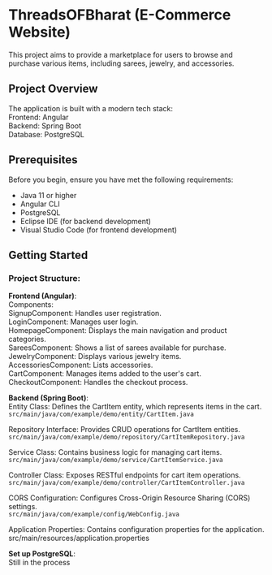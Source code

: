 # ThreadsOFBharat (E-Commerce Website)

This project aims to provide a marketplace for users to browse and purchase various items, including sarees, jewelry, and accessories.

## Project Overview
The application is built with a modern tech stack:<br>
Frontend: Angular<br>
Backend: Spring Boot<br>
Database: PostgreSQL

## Prerequisites

Before you begin, ensure you have met the following requirements:
- Java 11 or higher
- Angular CLI
- PostgreSQL
- Eclipse IDE (for backend development)
- Visual Studio Code (for frontend development)

## Getting Started
   
 ### Project Structure:

**Frontend (Angular)**:<br>
Components:<br>
SignupComponent: Handles user registration.<br>
LoginComponent: Manages user login.<br>
HomepageComponent: Displays the main navigation and product categories.<br>
SareesComponent: Shows a list of sarees available for purchase.<br>
JewelryComponent: Displays various jewelry items.<br>
AccessoriesComponent: Lists accessories.<br>
CartComponent: Manages items added to the user's cart.<br>
CheckoutComponent: Handles the checkout process.<br>

**Backend (Spring Boot)**:<br>
Entity Class: Defines the CartItem entity, which represents items in the cart.<br>
`src/main/java/com/example/demo/entity/CartItem.java`

Repository Interface: Provides CRUD operations for CartItem entities.<br>
`src/main/java/com/example/demo/repository/CartItemRepository.java`

Service Class: Contains business logic for managing cart items.<br>
`src/main/java/com/example/demo/service/CartItemService.java`

Controller Class: Exposes RESTful endpoints for cart item operations.<br>
`src/main/java/com/example/demo/controller/CartItemController.java`

CORS Configuration: Configures Cross-Origin Resource Sharing (CORS) settings.<br>
`src/main/java/com/example/config/WebConfig.java`

Application Properties: Contains configuration properties for the application.
src/main/resources/application.properties 

 **Set up PostgreSQL**:<br>
   Still in the process
